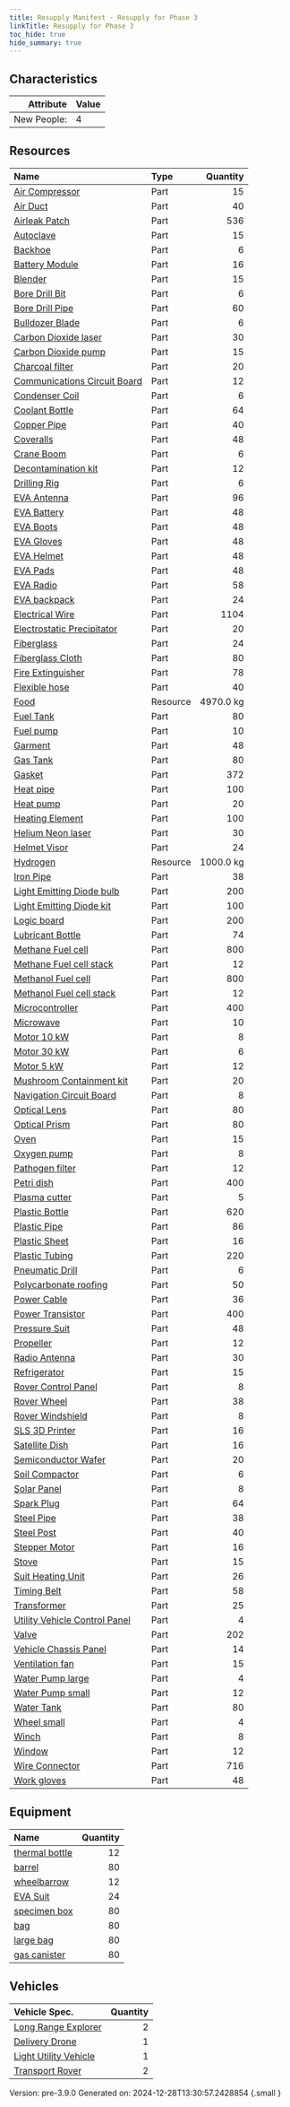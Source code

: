 ```yaml
---
title: Resupply Manifest - Resupply for Phase 3
linkTitle: Resupply for Phase 3
toc_hide: true
hide_summary: true
---
```


## Characteristics

| Attribute      | Value |
|--------:|:------|
|New People:|4|


## Resources

| Name | Type | Quantity |
|:-----|:-----|-----:|
|[Air Compressor](/docs/definitions/part/air-compressor)|Part|15|
|[Air Duct](/docs/definitions/part/air-duct)|Part|40|
|[Airleak Patch](/docs/definitions/part/airleak-patch)|Part|536|
|[Autoclave](/docs/definitions/part/autoclave)|Part|15|
|[Backhoe](/docs/definitions/part/backhoe)|Part|6|
|[Battery Module](/docs/definitions/part/battery-module)|Part|16|
|[Blender](/docs/definitions/part/blender)|Part|15|
|[Bore Drill Bit](/docs/definitions/part/bore-drill-bit)|Part|6|
|[Bore Drill Pipe](/docs/definitions/part/bore-drill-pipe)|Part|60|
|[Bulldozer Blade](/docs/definitions/part/bulldozer-blade)|Part|6|
|[Carbon Dioxide laser](/docs/definitions/part/carbon-dioxide-laser)|Part|30|
|[Carbon Dioxide pump](/docs/definitions/part/carbon-dioxide-pump)|Part|15|
|[Charcoal filter](/docs/definitions/part/charcoal-filter)|Part|20|
|[Communications Circuit Board](/docs/definitions/part/communications-circuit-board)|Part|12|
|[Condenser Coil](/docs/definitions/part/condenser-coil)|Part|6|
|[Coolant Bottle](/docs/definitions/part/coolant-bottle)|Part|64|
|[Copper Pipe](/docs/definitions/part/copper-pipe)|Part|40|
|[Coveralls](/docs/definitions/part/coveralls)|Part|48|
|[Crane Boom](/docs/definitions/part/crane-boom)|Part|6|
|[Decontamination kit](/docs/definitions/part/decontamination-kit)|Part|12|
|[Drilling Rig](/docs/definitions/part/drilling-rig)|Part|6|
|[EVA Antenna](/docs/definitions/part/eva-antenna)|Part|96|
|[EVA Battery](/docs/definitions/part/eva-battery)|Part|48|
|[EVA Boots](/docs/definitions/part/eva-boots)|Part|48|
|[EVA Gloves](/docs/definitions/part/eva-gloves)|Part|48|
|[EVA Helmet](/docs/definitions/part/eva-helmet)|Part|48|
|[EVA Pads](/docs/definitions/part/eva-pads)|Part|48|
|[EVA Radio](/docs/definitions/part/eva-radio)|Part|58|
|[EVA backpack](/docs/definitions/part/eva-backpack)|Part|24|
|[Electrical Wire](/docs/definitions/part/electrical-wire)|Part|1104|
|[Electrostatic Precipitator](/docs/definitions/part/electrostatic-precipitator)|Part|20|
|[Fiberglass](/docs/definitions/part/fiberglass)|Part|24|
|[Fiberglass Cloth](/docs/definitions/part/fiberglass-cloth)|Part|80|
|[Fire Extinguisher](/docs/definitions/part/fire-extinguisher)|Part|78|
|[Flexible hose](/docs/definitions/part/flexible-hose)|Part|40|
|[Food](/docs/definitions/resource/food)|Resource|4970.0 kg|
|[Fuel Tank](/docs/definitions/part/fuel-tank)|Part|80|
|[Fuel pump](/docs/definitions/part/fuel-pump)|Part|10|
|[Garment](/docs/definitions/part/garment)|Part|48|
|[Gas Tank](/docs/definitions/part/gas-tank)|Part|80|
|[Gasket](/docs/definitions/part/gasket)|Part|372|
|[Heat pipe](/docs/definitions/part/heat-pipe)|Part|100|
|[Heat pump](/docs/definitions/part/heat-pump)|Part|20|
|[Heating Element](/docs/definitions/part/heating-element)|Part|100|
|[Helium Neon laser](/docs/definitions/part/helium-neon-laser)|Part|30|
|[Helmet Visor](/docs/definitions/part/helmet-visor)|Part|24|
|[Hydrogen](/docs/definitions/resource/hydrogen)|Resource|1000.0 kg|
|[Iron Pipe](/docs/definitions/part/iron-pipe)|Part|38|
|[Light Emitting Diode bulb](/docs/definitions/part/light-emitting-diode-bulb)|Part|200|
|[Light Emitting Diode kit](/docs/definitions/part/light-emitting-diode-kit)|Part|100|
|[Logic board](/docs/definitions/part/logic-board)|Part|200|
|[Lubricant Bottle](/docs/definitions/part/lubricant-bottle)|Part|74|
|[Methane Fuel cell](/docs/definitions/part/methane-fuel-cell)|Part|800|
|[Methane Fuel cell stack](/docs/definitions/part/methane-fuel-cell-stack)|Part|12|
|[Methanol Fuel cell](/docs/definitions/part/methanol-fuel-cell)|Part|800|
|[Methanol Fuel cell stack](/docs/definitions/part/methanol-fuel-cell-stack)|Part|12|
|[Microcontroller](/docs/definitions/part/microcontroller)|Part|400|
|[Microwave](/docs/definitions/part/microwave)|Part|10|
|[Motor 10 kW](/docs/definitions/part/motor-10-kw)|Part|8|
|[Motor 30 kW](/docs/definitions/part/motor-30-kw)|Part|6|
|[Motor 5 kW](/docs/definitions/part/motor-5-kw)|Part|12|
|[Mushroom Containment kit](/docs/definitions/part/mushroom-containment-kit)|Part|20|
|[Navigation Circuit Board](/docs/definitions/part/navigation-circuit-board)|Part|8|
|[Optical Lens](/docs/definitions/part/optical-lens)|Part|80|
|[Optical Prism](/docs/definitions/part/optical-prism)|Part|80|
|[Oven](/docs/definitions/part/oven)|Part|15|
|[Oxygen pump](/docs/definitions/part/oxygen-pump)|Part|8|
|[Pathogen filter](/docs/definitions/part/pathogen-filter)|Part|12|
|[Petri dish](/docs/definitions/part/petri-dish)|Part|400|
|[Plasma cutter](/docs/definitions/part/plasma-cutter)|Part|5|
|[Plastic Bottle](/docs/definitions/part/plastic-bottle)|Part|620|
|[Plastic Pipe](/docs/definitions/part/plastic-pipe)|Part|86|
|[Plastic Sheet](/docs/definitions/part/plastic-sheet)|Part|16|
|[Plastic Tubing](/docs/definitions/part/plastic-tubing)|Part|220|
|[Pneumatic Drill](/docs/definitions/part/pneumatic-drill)|Part|6|
|[Polycarbonate roofing](/docs/definitions/part/polycarbonate-roofing)|Part|50|
|[Power Cable](/docs/definitions/part/power-cable)|Part|36|
|[Power Transistor](/docs/definitions/part/power-transistor)|Part|400|
|[Pressure Suit](/docs/definitions/part/pressure-suit)|Part|48|
|[Propeller](/docs/definitions/part/propeller)|Part|12|
|[Radio Antenna](/docs/definitions/part/radio-antenna)|Part|30|
|[Refrigerator](/docs/definitions/part/refrigerator)|Part|15|
|[Rover Control Panel](/docs/definitions/part/rover-control-panel)|Part|8|
|[Rover Wheel](/docs/definitions/part/rover-wheel)|Part|38|
|[Rover Windshield](/docs/definitions/part/rover-windshield)|Part|8|
|[SLS 3D Printer](/docs/definitions/part/sls-3d-printer)|Part|16|
|[Satellite Dish](/docs/definitions/part/satellite-dish)|Part|16|
|[Semiconductor Wafer](/docs/definitions/part/semiconductor-wafer)|Part|20|
|[Soil Compactor](/docs/definitions/part/soil-compactor)|Part|6|
|[Solar Panel](/docs/definitions/part/solar-panel)|Part|8|
|[Spark Plug](/docs/definitions/part/spark-plug)|Part|64|
|[Steel Pipe](/docs/definitions/part/steel-pipe)|Part|38|
|[Steel Post](/docs/definitions/part/steel-post)|Part|40|
|[Stepper Motor](/docs/definitions/part/stepper-motor)|Part|16|
|[Stove](/docs/definitions/part/stove)|Part|15|
|[Suit Heating Unit](/docs/definitions/part/suit-heating-unit)|Part|26|
|[Timing Belt](/docs/definitions/part/timing-belt)|Part|58|
|[Transformer](/docs/definitions/part/transformer)|Part|25|
|[Utility Vehicle Control Panel](/docs/definitions/part/utility-vehicle-control-panel)|Part|4|
|[Valve](/docs/definitions/part/valve)|Part|202|
|[Vehicle Chassis Panel](/docs/definitions/part/vehicle-chassis-panel)|Part|14|
|[Ventilation fan](/docs/definitions/part/ventilation-fan)|Part|15|
|[Water Pump large](/docs/definitions/part/water-pump-large)|Part|4|
|[Water Pump small](/docs/definitions/part/water-pump-small)|Part|12|
|[Water Tank](/docs/definitions/part/water-tank)|Part|80|
|[Wheel small](/docs/definitions/part/wheel-small)|Part|4|
|[Winch](/docs/definitions/part/winch)|Part|8|
|[Window](/docs/definitions/part/window)|Part|12|
|[Wire Connector](/docs/definitions/part/wire-connector)|Part|716|
|[Work gloves](/docs/definitions/part/work-gloves)|Part|48|

## Equipment

| Name | Quantity |
|:-----|-----:|
|[thermal bottle](/docs/definitions/null/thermal-bottle)|12|
|[barrel](/docs/definitions/null/barrel)|80|
|[wheelbarrow](/docs/definitions/null/wheelbarrow)|12|
|[EVA Suit](/docs/definitions/null/eva-suit)|24|
|[specimen box](/docs/definitions/null/specimen-box)|80|
|[bag](/docs/definitions/null/bag)|80|
|[large bag](/docs/definitions/null/large-bag)|80|
|[gas canister](/docs/definitions/null/gas-canister)|80|

## Vehicles

| Vehicle Spec. | Quantity |
|:-----|-----:|
|[Long Range Explorer](/docs/definitions/vehicle/long-range-explorer)|2|
|[Delivery Drone](/docs/definitions/vehicle/delivery-drone)|1|
|[Light Utility Vehicle](/docs/definitions/vehicle/light-utility-vehicle)|1|
|[Transport Rover](/docs/definitions/vehicle/transport-rover)|2|
   

    
Version: pre-3.9.0 Generated on: 2024-12-28T13:30:57.2428854
{.small }